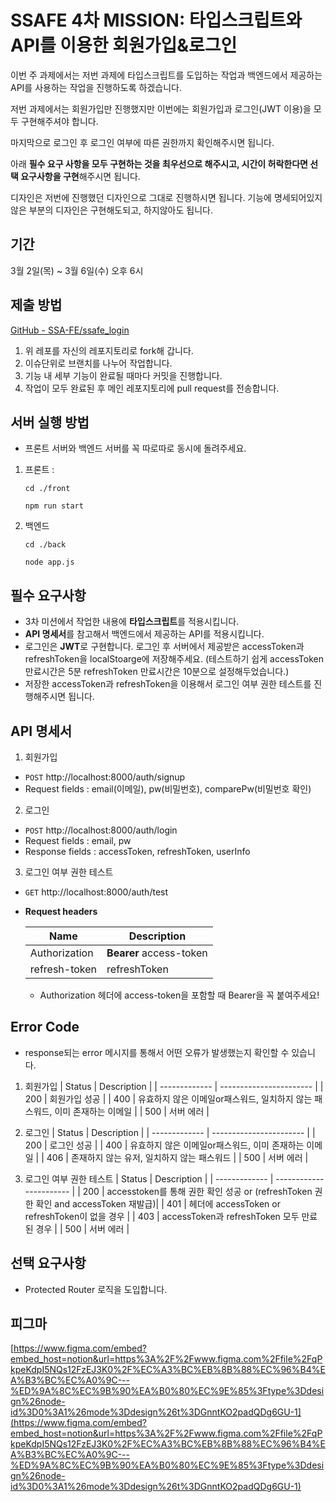# SSAFE 4차 MISSION: 타입스크립트와 API를 이용한 회원가입&로그인

이번 주 과제에서는 저번 과제에 타입스크립트를 도입하는 작업과 백엔드에서 제공하는 API를 사용하는 작업을 진행하도록 하겠습니다.

저번 과제에서는 회원가입만 진행했지만 이번에는 회원가입과 로그인(JWT 이용)을 모두 구현해주셔야 합니다. 

마지막으로 로그인 후 로그인 여부에 따른 권한까지 확인해주시면 됩니다.

아래 **필수 요구 사항을 모두 구현하는 것을 최우선으로 해주시고, 시간이 허락한다면 선택 요구사항을 구현**해주시면 됩니다.

디자인은 저번에 진행했던 디자인으로 그대로 진행하시면 됩니다.
기능에 명세되어있지 않은 부분의 디자인은 구현해도되고, 하지않아도 됩니다.

## 기간

3월 2일(목) ~ 3월 6일(수) 오후 6시

## 제출 방법

[GitHub - SSA-FE/ssafe_login](https://github.com/SSA-FE/ssafe_login)

1. 위 레포를 자신의 레포지토리로 fork해 갑니다.
2. 이슈단위로 브랜치를 나누어 작업합니다.
3. 기능 내 세부 기능이 완료될 때마다 커밋을 진행합니다.
4. 작업이 모두 완료된 후 메인 레포지토리에 pull request를 전송합니다.

## 서버 실행 방법

- 프론트 서버와 백엔드 서버를 꼭 따로따로 동시에 돌려주세요.

1. 프론트 :

   `cd ./front`

   `npm run start`

2. 백엔드

   `cd ./back`

   `node app.js`

## 필수 요구사항

- 3차 미션에서 작업한 내용에 **타입스크립트**를 적용시킵니다.
- **API 명세서**를 참고해서 백엔드에서 제공하는 API를 적용시킵니다.
- 로그인은 **JWT**로 구현합니다. 로그인 후 서버에서 제공받은 accessToken과 refreshToken을 localStoarge에 저장해주세요.
  (테스트하기 쉽게 accessToken 만료시간은 5분 refreshToken 만료시간은 10분으로 설정해두었습니다.)
- 저장한 accessToken과 refreshToken을 이용해서 로그인 여부 권한 테스트를 진행해주시면 됩니다.

## API 명세서

1. 회원가입

- `POST` http://localhost:8000/auth/signup
- Request fields : email(이메일), pw(비밀번호), comparePw(비밀번호 확인)

2. 로그인

- `POST` http://localhost:8000/auth/login
- Request fields : email, pw
- Response fields : accessToken, refreshToken, userInfo

3. 로그인 여부 권한 테스트

- `GET` http://localhost:8000/auth/test
- **Request headers**

  | Name          | Description             |
  | ------------- | ----------------------- |
  | Authorization  | **Bearer** access-token |
  | refresh-token | refreshToken            |

  - Authorization 헤더에 access-token을 포함할 때 Bearer을 꼭 붙여주세요!

## Error Code

- response되는 error 메시지를 통해서 어떤 오류가 발생했는지 확인할 수 있습니다.

1. 회원가입
   | Status | Description |
   | ------------- | ----------------------- |
   | 200 | 회원가입 성공 |
   | 400 | 유효하지 않은 이메일or패스워드, 일치하지 않는 패스워드, 이미 존재하는 이메일 |
   | 500 | 서버 에러 |

2. 로그인
   | Status | Description |
   | ------------- | ----------------------- |
   | 200 | 로그인 성공 |
   | 400 | 유효하지 않은 이메일or패스워드, 이미 존재하는 이메일 |
   | 406 | 존재하지 않는 유저, 일치하지 않는 패스워드 |
   | 500 | 서버 에러 |

3. 로그인 여부 권한 테스트
   | Status | Description |
   | ------------- | ----------------------- |
   | 200 | accesstoken를 통해 권한 확인 성공 or (refreshToken 권한 확인 and accessToken 재발급)|
   | 401 | 헤더에 accessToken or refreshToken이 없을 경우 |
   | 403 | accessToken과 refreshToken 모두 만료된 경우 |
   | 500 | 서버 에러 |

## 선택 요구사항

- Protected Router 로직을 도입합니다.

## 피그마

[https://www.figma.com/embed?embed_host=notion&url=https%3A%2F%2Fwww.figma.com%2Ffile%2FqPkpeKdpI5NQs12FzEJ3K0%2F%EC%A3%BC%EB%8B%88%EC%96%B4%EA%B3%BC%EC%A0%9C---%ED%9A%8C%EC%9B%90%EA%B0%80%EC%9E%85%3Ftype%3Ddesign%26node-id%3D0%3A1%26mode%3Ddesign%26t%3DGnntKO2padQDg6GU-1](https://www.figma.com/embed?embed_host=notion&url=https%3A%2F%2Fwww.figma.com%2Ffile%2FqPkpeKdpI5NQs12FzEJ3K0%2F%EC%A3%BC%EB%8B%88%EC%96%B4%EA%B3%BC%EC%A0%9C---%ED%9A%8C%EC%9B%90%EA%B0%80%EC%9E%85%3Ftype%3Ddesign%26node-id%3D0%3A1%26mode%3Ddesign%26t%3DGnntKO2padQDg6GU-1)
